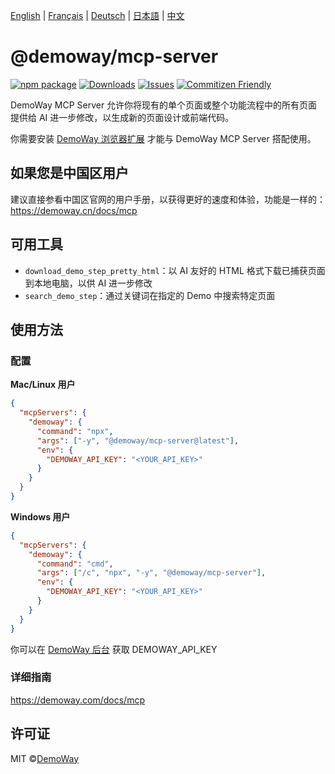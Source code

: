 [English](./README.md) | [Français](./README.fr-FR.md) | [Deutsch](./README.de-DE.md) | [日本語](./README.ja-JP.md) | [中文](./README.zh-CN.md)

# @demoway/mcp-server

[![npm package][npm-img]][npm-url] [![Downloads][downloads-img]][downloads-url] [![Issues][issues-img]][issues-url] [![Commitizen Friendly][commitizen-img]][commitizen-url]

DemoWay MCP Server 允许你将现有的单个页面或整个功能流程中的所有页面提供给 AI 进一步修改，以生成新的页面设计或前端代码。

你需要安装 [DemoWay 浏览器扩展](https://chromewebstore.google.com/detail/demoway/nagpcohhbjekmliolabhhnmgcjndbbdi) 才能与 DemoWay MCP Server 搭配使用。

## 如果您是中国区用户

建议直接参看中国区官网的用户手册，以获得更好的速度和体验，功能是一样的：https://demoway.cn/docs/mcp

## 可用工具

- `download_demo_step_pretty_html`：以 AI 友好的 HTML 格式下载已捕获页面到本地电脑，以供 AI 进一步修改
- `search_demo_step`：通过关键词在指定的 Demo 中搜索特定页面

## 使用方法

### 配置

**Mac/Linux 用户**

```json
{
  "mcpServers": {
    "demoway": {
      "command": "npx",
      "args": ["-y", "@demoway/mcp-server@latest"],
      "env": {
        "DEMOWAY_API_KEY": "<YOUR_API_KEY>"
      }
    }
  }
}
```

**Windows 用户**

```json
{
  "mcpServers": {
    "demoway": {
      "command": "cmd",
      "args": ["/c", "npx", "-y", "@demoway/mcp-server"],
      "env": {
        "DEMOWAY_API_KEY": "<YOUR_API_KEY>"
      }
    }
  }
}
```

你可以在 [DemoWay 后台](https://app.demoway.com/dashboard/settings/feature) 获取 DEMOWAY_API_KEY

### 详细指南

https://demoway.com/docs/mcp

## 许可证

MIT ©[DemoWay](https://demoway.com)

[downloads-img]: https://img.shields.io/npm/dt/@demoway/mcp-server
[downloads-url]: https://www.npmtrends.com/@demoway/mcp-server
[npm-img]: https://img.shields.io/npm/v/@demoway/mcp-server
[npm-url]: https://www.npmjs.com/package/@demoway/mcp-server
[issues-img]: https://img.shields.io/github/issues/DemoWayOfficial/mcp-server
[issues-url]: https://github.com/DemoWayOfficial/mcp-server/issues
[commitizen-img]: https://img.shields.io/badge/commitizen-friendly-brightgreen.svg
[commitizen-url]: http://commitizen.github.io/cz-cli/
